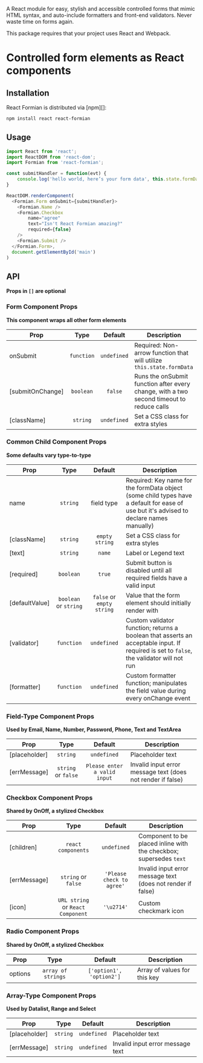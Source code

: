 A React module for easy, stylish and accessible controlled forms that mimic HTML syntax, and auto-include formatters and front-end validators. Never waste time on forms again.

This package requires that your project uses React and Webpack.

# Controlled form elements as React components

## Installation

React Formian is distributed via [npm][]:

```bash
npm install react react-formian
```

## Usage

```javascript
import React from 'react';
import ReactDOM from 'react-dom';
import Formian from 'react-formian';

const submitHandler = function(evt) {
	console.log('hello world, here’s your form data', this.state.formData)
}

ReactDOM.renderComponent(
  <Formian.Form onSubmit={submitHandler}>
	<Formian.Name />
	<Formian.Checkbox
		name="agree"
		text="Isn't React Formian amazing?"
		required={false}
	/>
	<Formian.Submit />
  </Formian.Form>,
  document.getElementById('main')
)
```

## API

**Props in `[]` are optional**

### Form Component Props

**This component wraps all other form elements**

|Prop       |Type    |Default    |Description                                 |
|-----------|:------:|:---------:|--------------------------------------------|
|onSubmit |`function`|`undefined`|Required: Non-arrow function that will utilize `this.state.formData` |
|[submitOnChange]|`boolean`|`false`|Runs the onSubmit function after every change, with a two second timeout to reduce calls |
|[className]|`string`|`undefined`|Set a CSS class for extra styles            |

### Common Child Component Props

**Some defaults vary type-to-type**

|Prop       |Type    |Default    |Description                                   |
|-----------|:------:|:---------:|--------------------------------------------  |
|name       |`string`|field type|Required: Key name for the formData object (some child types have a default for ease of use but it's advised to declare names manually)                                                                       |
|[className]|`string`|`empty string`|Set a CSS class for extra styles           |
|[text]     |`string`|`name`|Label or Legend text                               |
|[required]|`boolean`|`true`|Submit button is disabled until all required fields have a valid input                                                       |
|[defaultValue]|`boolean` or `string`|`false` or `empty string`|Value that the form element should initially render with                                                                            |
|[validator]|`function`|`undefined`|Custom validator function; returns a boolean that asserts an acceptable input. If required is set to `false`, the validator will not run                                                          |
|[formatter]|`function`|`undefined`|Custom formatter function; manipulates the field value during every onChange event                                         |


### Field-Type Component Props

**Used by Email, Name, Number, Password, Phone, Text and TextArea**

|Prop       |Type    |Default    |Description                                   |
|-----------|:------:|:---------:|--------------------------------------------  |
|[placeholder]|`string`|`undefined`|Placeholder text                            |
|[errMessage]|`string` or `false`|`Please enter a valid input`|Invalid input error message text (does not render if false)                                   |

### Checkbox Component Props

**Shared by OnOff, a stylized Checkbox**

|Prop       |Type    |Default    |Description                                   |
|-----------|:------:|:---------:|--------------------------------------------  |
|[children]|`react components`|`undefined`|Component to be placed inline with the checkbox; supersedes `text`                                                 |
|[errMessage]|`string` or `false`|`'Please check to agree'`|Invalid input error message text (does not render if false)                                         |
|[icon]|`URL string` or `React Component`|`'\u2714'`|Custom checkmark icon                                                                            |

### Radio Component Props

**Shared by OnOff, a stylized Checkbox**

|Prop       |Type    |Default    |Description                                   |
|-----------|:------:|:---------:|--------------------------------------------  |
|options|`array of strings`|`['option1', 'option2']`|Array of values for this key                  |

### Array-Type Component Props

**Used by Datalist, Range and Select**

|Prop       |Type    |Default    |Description                                   |
|-----------|:------:|:---------:|--------------------------------------------  |
|[placeholder]|`string`|`undefined`|Placeholder text                            |
|[errMessage]|`string`|`undefined`|Invalid input error message text             |
